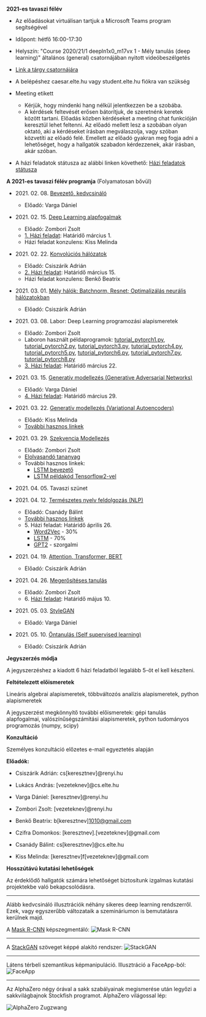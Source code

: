 **2021-es tavaszi félév**

- Az előadásokat virtuálisan tartjuk a Microsoft Teams program segítségével
- Időpont: hétfő 16:00-17:30
- Helyszín: "Course 2020/21/1 deepln1x0_m17vx 1 - Mély tanulás (deep learning)" általános (general) csatornájában nyitott videóbeszélgetés
- [Link a tárgy csatornájára](https://teams.microsoft.com/l/team/19%3aba04521e63a641089010cca622801dde%40thread.tacv2/conversations?groupId=5d44fb4b-1f0d-4b38-baed-2f8d8d236988&tenantId=b366dbcd-4fc3-4451-82d2-e239564302c3)
- A belépéshez caesar.elte.hu vagy student.elte.hu fiókra van szükség
- Meeting etikett
    + Kérjük, hogy mindenki hang nélkül jelentkezzen be a szobába.
    + A kérdések feltevését erősen bátorítjuk, de szeretnénk keretek között tartani. Előadás közben kérdéseket a meeting chat funkcióján keresztül lehet feltenni. Az előadó mellett lesz a szobában olyan oktató, aki a kérdéseket írásban megválaszolja, vagy szóban közvetíti az előadó felé. Emellett az előadó gyakran meg fogja adni a lehetőséget, hogy a hallgatók szabadon kérdezzenek, akár írásban, akár szóban.

- A házi feladatok státusza az alábbi linken követhető: [Házi feladatok státusza](https://bit.ly/3smKCzw)

**A 2021-es tavaszi félév programja**
(Folyamatosan bővül)

- 2021\. 02\. 08\. [Bevezető, kedvcsináló](docs/elte-deeplearning-starter-2021.pdf)
    + Előadó: Varga Dániel

- 2021\. 02\. 15\. [Deep Learning alapfogalmak](docs/dl2021_nn_bevezeto.pdf)
    + Előadó: Zombori Zsolt
    + [1\. Házi feladat](https://colab.research.google.com/drive/10a_O1RO3OZ3i6Jj_O8w0XScYJQcyiAyf#scrollTo=Oefmx5K2WCPk): Határidő március 1.
    + Házi feladat konzulens: Kiss Melinda

- 2021\. 02\. 22\. [Konvolúciós hálózatok](docs/dl2020_cnn.pdf)
    + Előadó: Csiszárik Adrián
    + [2\. Házi feladat](https://colab.research.google.com/drive/1LK-KFuyAiW39O1NX0YR8cvd8x5fr6nSp#scrollTo=-Oyd2Yyk94V7): Határidő március 15.
    + Házi feladat konzulens: Benkő Beatrix

- 2021\. 03\. 01\. [Mély hálók: Batchnorm, Resnet; Optimalizálás neurális hálózatokban](docs/dl2020_deep_nets.pdf)
    + Előadó: Csiszárik Adrián

- 2021\. 03\. 08\. Labor: Deep Learning programozási alapismeretek
    + Előadó: Zombori Zsolt
    + Laboron használt példaprogramok: [tutorial_pytorch1.py](lab/tutorial_pytorch1.py), [tutorial_pytorch2.py](lab/tutorial_pytorch2.py), [tutorial_pytorch3.py](lab/tutorial_pytorch3.py), [tutorial_pytorch4.py](lab/tutorial_pytorch4.py), [tutorial_pytorch5.py](lab/tutorial_pytorch5.py), [tutorial_pytorch6.py](lab/tutorial_pytorch6.py), [tutorial_pytorch7.py](lab/tutorial_pytorch7.py), [tutorial_pytorch8.py](lab/tutorial_pytorch8.py)
    + [3\. Házi feladat](https://colab.research.google.com/drive/1QgppKeLY_eL2JgHxy5Bl_uYfn1ucK9Ey): Határidő március 22.

- 2021\. 03\. 15\. [Generatív modellezés (Generative Adversarial Networks)](docs/dl2020_gan_links.md)
    + Előadó: Varga Dániel
    + [4\. Házi feladat](https://colab.research.google.com/drive/1DHIvXwm0Z1QebuMPbDdooDxrjwCICOCC): Határidő március 29.

- 2021\. 03\. 22\. [Generatív modellezés (Variational Autoencoders)](docs/dl2020_vae.pdf)
    + Előadó: Kiss Melinda
    + [További hasznos linkek](docs/dl2020_vae_links.md)

- 2021\. 03\. 29\. [Szekvencia Modellezés](docs/DL2020_rnn.pdf)
    + Előadó: Zombori Zsolt
    + [Elolvasandó tananyag](https://www.deeplearningbook.org/contents/rnn.html)
    + További hasznos linkek:
        + [LSTM bevezető](http://colah.github.io/posts/2015-08-Understanding-LSTMs)
        + [LSTM példakód Tensorflow2-vel](https://towardsdatascience.com/multi-class-text-classification-with-lstm-using-tensorflow-2-0-d88627c10a35)

- 2021\. 04\. 05\. Tavaszi szünet

- 2021\. 04\. 12\. [Természetes nyelv feldolgozás (NLP)](https://colab.research.google.com/drive/1cfy30mNHtAbhkvae4s3uyajbpGHz3uiL)
    + Előadó: Csanády Bálint
    + [További hasznos linkek](docs/dl2020_nlp_links.md)
    + 5\. Házi feladat: Határidő április 26.
        + [Word2Vec](https://colab.research.google.com/drive/1LyigxaokouZw2yvKGM_EjvY1eeAePjSM) - 30%
        + [LSTM](https://colab.research.google.com/drive/1sX-pXKV_0JlQ2l4qWwBBCF_iiRa1FuZZ) - 70%
        + [GPT2](https://colab.research.google.com/drive/1m3r46sd8_rCOvTbSa-FujRVpyhuqCJUm) - szorgalmi
        
- 2021\. 04\. 19\. [Attention, Transformer, BERT](docs/dl2020_attention_links.md)
    + Előadó: Csiszárik Adrián

- 2021\. 04\. 26\. [Megerősítéses tanulás](docs/DL2020_rl.pdf)
    + Előadó: Zombori Zsolt
    + 6\. [Házi feladat](https://colab.research.google.com/drive/1wkXMJRDBq3a8HO4ggeS88MHr1T_1IO_M?usp=sharing): Határidő május 10.

- 2021\. 05\. 03\. [StyleGAN](https://users.renyi.hu/~daniel/stylegan-szeminarium-2020.pdf)
    + Előadó: Varga Dániel

- 2021\. 05\. 10\. [Öntanulás (Self supervised learning)](https://lilianweng.github.io/lil-log/2019/11/10/self-supervised-learning.html)
    + Előadó: Csiszárik Adrián

**Jegyszerzés módja**

A jegyszerzéshez a kiadott 6 házi feladatból legalább 5-öt el kell készíteni.

**Feltételezett előismeretek**

Lineáris algebrai alapismeretek, többváltozós analízis alapismeretek, python alapismeretek

A jegyszerzést megkönnyítő további előismeretek: gépi tanulás alapfogalmai, valószínűségszámítási alapismeretek, python tudományos programozás (numpy, scipy)


**Konzultáció**

Személyes konzultáció előzetes e-mail egyeztetés alapján


**Előadók:**
* Csiszárik Adrián: cs[keresztnev]@renyi.hu
* Lukács András: [vezeteknev]@cs.elte.hu
* Varga Dániel: [keresztnev]@renyi.hu
* Zombori Zsolt: [vezeteknev]@renyi.hu

* Benkő Beatrix: b[keresztnev]1010@gmail.com
* Czifra Domonkos: [keresztnev].[vezeteknev]@gmail.com
* Csanády Bálint: cs[keresztnev]@cs.elte.hu
* Kiss Melinda: [keresztnev]f[vezeteknev]@gmail.com

**Hosszútávú kutatási lehetőségek**

Az érdeklődő hallgatók számára lehetőséget biztosítunk
izgalmas kutatási projektekbe való bekapcsolódásra.

---

Alább kedvcsináló illusztrációk néhány sikeres deep learning rendszerről. Ezek, vagy egyszerűbb változataik a szemináriumon is bemutatásra kerülnek majd.

A [Mask R-CNN](https://github.com/matterport/Mask_RCNN) képszegmentáló:
![Mask R-CNN](pics/mask-r-cnn-1.jpg "Mask R-CNN")

---

A [StackGAN](https://github.com/hanzhanggit/StackGAN) szöveget képpé alakító rendszer:
![StackGAN](pics/stackgan.jpg "StackGAN")

---

Látens térbeli szemantikus képmanipuláció. Illusztráció a FaceApp-ból:
![FaceApp](pics/faceapp.jpg "FaceApp")

---

Az AlphaZero négy órával a sakk szabályainak megismerése után legyőzi a sakkvilágbajnok Stockfish programot. AlphaZero világossal lép:

![AlphaZero Zugzwang](pics/alphazero-zugzwang.jpg "AlphaZero Zugzwang")
